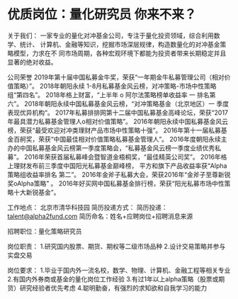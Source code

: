 # 优质岗位：量化研究员  你来不来？

关于我们：
一家专业的量化对冲基金公司，专注于量化投资领域，综合利用数学、统计、 计算机、金融等知识，挖掘市场深层规律，构造数量化的对冲基金策略模型，力求在不 同市场周期，各种宏观环境下都能为投资者带来长期稳定并且显著的绝对收益。

公司荣誉
2019年第十届中国私募金牛奖，荣获“一年期金牛私募管理公司（相对价值策略）”。
2018年朝阳永续 1-8月私募基金风云榜，对冲策略-市场中性策略组“第四名”。
2018年格上财富，“上半年 o 阿尔法策略榜单收益率 一 排名第六”。
2018年朝阳永续中国私募基金风云榜，“对冲策略基金（北京地区）一 季度表现优异机构“。
2017年私募排排网第十二届中国私募基金高峰论坛，荣获“2017年最具潜力私募基金管理人o相对价值策略”。
2016年朝阳永续中国私募基金风云榜，荣获“最受欢迎对冲类理财产品市场中性策略十强”。
2016年第十一届私募基金百舸奖，荣获“中国最佳相对价值策略私募基金管理人”。
2016年度朝阳永续主办的中国私募基金风云榜第一季度策略会，“私募基金风云榜一季度业绩优秀私募”。
2016年荣获首届私募峰会暨智道金梧桐奖，“最佳精英公司奖”。
2016年格上理财发布前三季度中国阳光私募基金巅峰榜， 平方和旗下产品收益率获“Alpha策略组收益率排名 第二”。
2016年金斧子私募大会，荣获2016年“金斧子至尊新锐奖oAlpha策略” 。
2016年好买网中国私募基金排行榜，荣获“阳光私募市场中性策略十大新锐基金”。

工作地点：
北京市清华科技园
简历投递方式：
简历投递：talent@alpha2fund.com
简历命名：姓名+应聘岗位+招聘消息来源

招聘职位：量化策略研究员

岗位职责：
1.研究国内股票、期货、期权等二级市场品种
2.设计交易策略并参与实盘交易

岗位要求：
1.毕业于国内外一流名校，数学、物理、计算机、金融工程等相关专业
2.有国内外券商或基金的量化岗位工作经验
3.有过1年以上alpha策略（股票或期货）研究经验者优先考虑
4.聪明勤奋，有强烈的求知欲和自我学习的能力